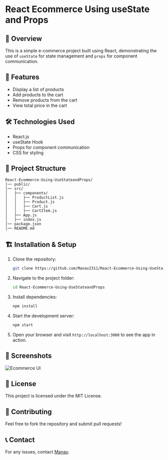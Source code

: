 # React Ecommerce Using useState and Props

## 📌 Overview
This is a simple e-commerce project built using React, demonstrating the use of `useState` for state management and `props` for component communication.

## 🚀 Features
- Display a list of products
- Add products to the cart
- Remove products from the cart
- View total price in the cart

## 🛠️ Technologies Used
- React.js
- useState Hook
- Props for component communication
- CSS for styling

## 📂 Project Structure
```
React-Ecommerce-Using-UseStateandProps/
│── public/
│── src/
│   ├── components/
│   │   ├── ProductList.js
│   │   ├── Product.js
│   │   ├── Cart.js
│   │   ├── CartItem.js
│   ├── App.js
│   ├── index.js
│── package.json
│── README.md
```

## 🏗️ Installation & Setup
1. Clone the repository:
   ```bash
   git clone https://github.com/Manav2311/React-Ecommerce-Using-UseStateandProps.git
   ```
2. Navigate to the project folder:
   ```bash
   cd React-Ecommerce-Using-UseStateandProps
   ```
3. Install dependencies:
   ```bash
   npm install
   ```
4. Start the development server:
   ```bash
   npm start
   ```
5. Open your browser and visit `http://localhost:3000` to see the app in action.

## 📸 Screenshots
![Ecommerce UI](https://via.placeholder.com/600x400)

## 📜 License
This project is licensed under the MIT License.

## 🤝 Contributing
Feel free to fork the repository and submit pull requests!

## 📞 Contact
For any issues, contact [Manav](https://github.com/Manav2311).
